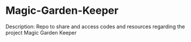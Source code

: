 # Magic-Garden-Keeper
Description: Repo to share and access codes and resources regarding the project Magic Garden Keeper
